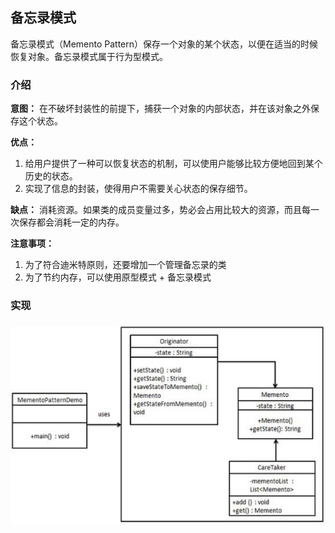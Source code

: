 ## 备忘录模式

备忘录模式（Memento Pattern）保存一个对象的某个状态，以便在适当的时候恢复对象。备忘录模式属于行为型模式。

### 介绍

**意图：** 在不破坏封装性的前提下，捕获一个对象的内部状态，并在该对象之外保存这个状态。

**优点：** 
1. 给用户提供了一种可以恢复状态的机制，可以使用户能够比较方便地回到某个历史的状态。
2. 实现了信息的封装，使得用户不需要关心状态的保存细节。

**缺点：** 消耗资源。如果类的成员变量过多，势必会占用比较大的资源，而且每一次保存都会消耗一定的内存。

**注意事项：** 
1. 为了符合迪米特原则，还要增加一个管理备忘录的类
2. 为了节约内存，可以使用原型模式 + 备忘录模式

### 实现

![备忘录模式实现](src/main/resources/image/memento.png)
